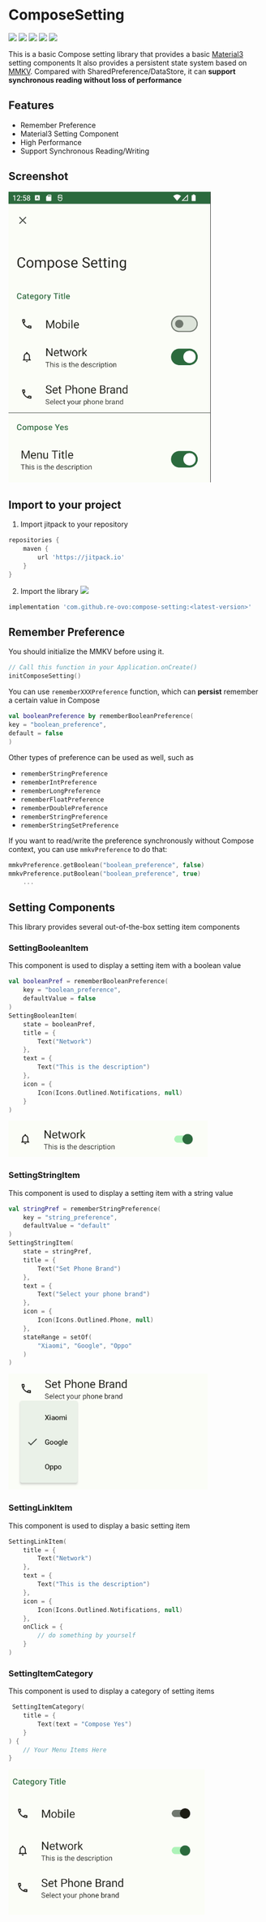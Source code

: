 # ComposeSetting
![](https://jitpack.io/v/re-ovo/compose-setting.svg?style=flat-square)
![](https://img.shields.io/github/issues/re-ovo/compose-setting?style=flat-square)
![](https://img.shields.io/github/forks/re-ovo/compose-setting?style=flat-square)
![](https://img.shields.io/github/stars/re-ovo/compose-setting?style=flat-square)
![](https://img.shields.io/github/pulls/re-ovo/compose-setting?style=flat-square)

This is a basic Compose setting library that provides a basic [Material3](https://m3.material.io) setting components
It also provides a persistent state system based on [MMKV](https://github.com/Tencent/MMKV). 
Compared with SharedPreference/DataStore, it can **support synchronous reading without loss of performance**

## Features
* Remember Preference
* Material3 Setting Component
* High Performance
* Support Synchronous Reading/Writing

## Screenshot
![](art/screenshot.png)

## Import to your project
1. Import jitpack to your repository
```groovy
repositories {
    maven {
        url 'https://jitpack.io'
    }
}
```
2. Import the library ![](https://jitpack.io/v/re-ovo/compose-setting.svg?style=flat-square)
```groovy
implementation 'com.github.re-ovo:compose-setting:<latest-version>'
```

## Remember Preference
You should initialize the MMKV before using it.
```kotlin
// Call this function in your Application.onCreate()
initComposeSetting()
```

You can use `rememberXXXPreference` function, which can **persist** remember a certain value in Compose

```kotlin
val booleanPreference by rememberBooleanPreference(
key = "boolean_preference",
default = false
)
```

Other types of preference can be used as well, such as
* `rememberStringPreference`
* `rememberIntPreference`
* `rememberLongPreference`
* `rememberFloatPreference`
* `rememberDoublePreference`
* `rememberStringPreference`
* `rememberStringSetPreference`

If you want to read/write the preference synchronously without Compose context, you can use `mmkvPreference` 
to do that:
```kotlin
mmkvPreference.getBoolean("boolean_preference", false)
mmkvPreference.putBoolean("boolean_preference", true)
    ...
```

## Setting Components
This library provides several out-of-the-box setting item components

### SettingBooleanItem
This component is used to display a setting item with a boolean value

```kotlin
val booleanPref = rememberBooleanPreference(
    key = "boolean_preference",
    defaultValue = false
)
SettingBooleanItem(
    state = booleanPref,
    title = {
        Text("Network")
    },
    text = {
        Text("This is the description")
    },
    icon = {
        Icon(Icons.Outlined.Notifications, null)
    }
)
```
![](art/boolean_component.png)

### SettingStringItem
This component is used to display a setting item with a string value

```kotlin
val stringPref = rememberStringPreference(
    key = "string_preference",
    defaultValue = "default"
)
SettingStringItem(
    state = stringPref,
    title = {
        Text("Set Phone Brand")
    },
    text = {
        Text("Select your phone brand")
    },
    icon = {
        Icon(Icons.Outlined.Phone, null)
    },
    stateRange = setOf(
        "Xiaomi", "Google", "Oppo"
    )
)
```
![](art/string_component.png)

### SettingLinkItem
This component is used to display a basic setting item

```kotlin
SettingLinkItem(
    title = {
        Text("Network")
    },
    text = {
        Text("This is the description")
    },
    icon = {
        Icon(Icons.Outlined.Notifications, null)
    },
    onClick = {
        // do something by yourself
    }
)
```

### SettingItemCategory
This component is used to display a category of setting items

```kotlin
 SettingItemCategory(
    title = {
        Text(text = "Compose Yes")
    }
) {
    // Your Menu Items Here
}
```
![](art/category.png)